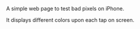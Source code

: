 A simple web page to test bad pixels on iPhone.

It displays different colors upon each tap on screen.
